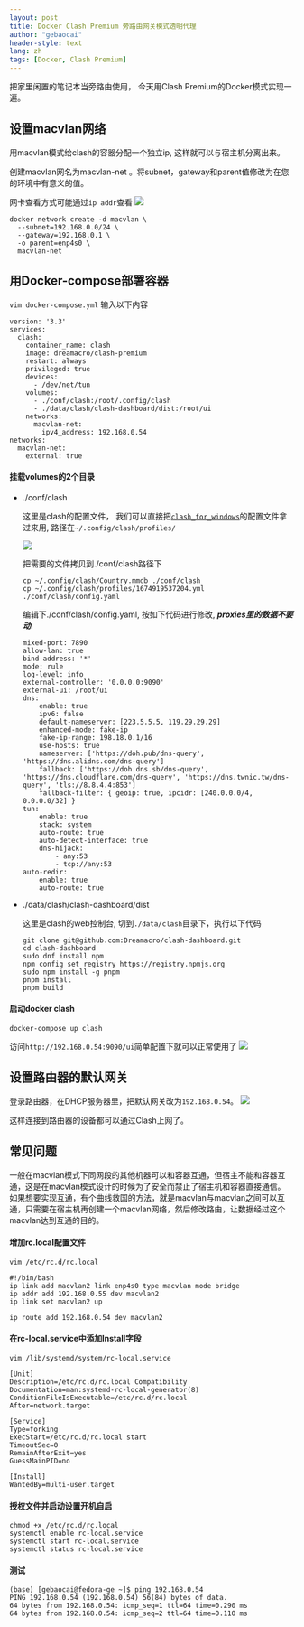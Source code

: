 ```yaml
---
layout: post
title: Docker Clash Premium 旁路由网关模式透明代理
author: "gebaocai"
header-style: text
lang: zh
tags: [Docker, Clash Premium]
---
```


把家里闲置的笔记本当旁路由使用， 今天用Clash Premium的Docker模式实现一遍。

设置macvlan网络
------
用macvlan模式给clash的容器分配一个独立ip, 这样就可以与宿主机分离出来。

创建macvlan网名为macvlan-net 。将subnet，gateway和parent值修改为在您的环境中有意义的值。

网卡查看方式可能通过`ip addr`查看
![](/img/in-post/2023/fedora-docker-clash/ipaddr.png)

```
docker network create -d macvlan \
  --subnet=192.168.0.0/24 \
  --gateway=192.168.0.1 \
  -o parent=enp4s0 \
  macvlan-net
```
用Docker-compose部署容器
------

`vim docker-compose.yml` 输入以下内容
```
version: '3.3'
services:
  clash:
    container_name: clash
    image: dreamacro/clash-premium
    restart: always
    privileged: true
    devices:
      - /dev/net/tun
    volumes:
      - ./conf/clash:/root/.config/clash
      - ./data/clash/clash-dashboard/dist:/root/ui
    networks:
      macvlan-net:
        ipv4_address: 192.168.0.54
networks:
  macvlan-net:
    external: true
```

#### 挂载volumes的2个目录
* ./conf/clash

    这里是clash的配置文件， 我们可以直接把[`clash_for_windows`](https://gebaocai.github.io/2023/01/26/fedora-clash-for-windows/)的配置文件拿过来用, 路径在`~/.config/clash/profiles/`

    ![](/img/in-post/2023/fedora-docker-clash/lsprofiles.png)

    把需要的文件拷贝到./conf/clash路径下
    ```
    cp ~/.config/clash/Country.mmdb ./conf/clash
    cp ~/.config/clash/profiles/1674919537204.yml ./conf/clash/config.yaml
    ```

    编辑下./conf/clash/config.yaml, 按如下代码进行修改, ***proxies里的数据不要动***.
    ```
    mixed-port: 7890
    allow-lan: true
    bind-address: '*'
    mode: rule
    log-level: info
    external-controller: '0.0.0.0:9090'
    external-ui: /root/ui
    dns:
        enable: true
        ipv6: false
        default-nameserver: [223.5.5.5, 119.29.29.29]
        enhanced-mode: fake-ip
        fake-ip-range: 198.18.0.1/16
        use-hosts: true
        nameserver: ['https://doh.pub/dns-query', 'https://dns.alidns.com/dns-query']
        fallback: ['https://doh.dns.sb/dns-query', 'https://dns.cloudflare.com/dns-query', 'https://dns.twnic.tw/dns-query', 'tls://8.8.4.4:853']
        fallback-filter: { geoip: true, ipcidr: [240.0.0.0/4, 0.0.0.0/32] }
    tun:
        enable: true
        stack: system
        auto-route: true
        auto-detect-interface: true
        dns-hijack:
            - any:53
            - tcp://any:53
    auto-redir:
        enable: true
        auto-route: true
    ```
* ./data/clash/clash-dashboard/dist

    这里是clash的web控制台, 切到`./data/clash`目录下，执行以下代码
    ```
    git clone git@github.com:Dreamacro/clash-dashboard.git
    cd clash-dashboard
    sudo dnf install npm
    npm config set registry https://registry.npmjs.org
    sudo npm install -g pnpm
    pnpm install
    pnpm build
    ```
#### 启动docker clash
```
docker-compose up clash
```

访问`http://192.168.0.54:9090/ui`简单配置下就可以正常使用了
![](/img/in-post/2023/fedora-docker-clash/clashui.png)

设置路由器的默认网关
------
登录路由器，在DHCP服务器里，把默认网关改为`192.168.0.54`。
![](/img/in-post/2023/fedora-docker-clash/router-dhcp-config.png)

这样连接到路由器的设备都可以通过Clash上网了。

常见问题
------
一般在macvlan模式下同网段的其他机器可以和容器互通，但宿主不能和容器互通，这是在macvlan模式设计的时候为了安全而禁止了宿主机和容器直接通信。
如果想要实现互通，有个曲线救国的方法，就是macvlan与macvlan之间可以互通，只需要在宿主机再创建一个macvlan网络，然后修改路由，让数据经过这个macvlan达到互通的目的。
#### 增加rc.local配置文件
`vim /etc/rc.d/rc.local`
```
#!/bin/bash
ip link add macvlan2 link enp4s0 type macvlan mode bridge
ip addr add 192.168.0.55 dev macvlan2
ip link set macvlan2 up

ip route add 192.168.0.54 dev macvlan2
```
#### 在rc-local.service中添加Install字段
`vim /lib/systemd/system/rc-local.service`
```
[Unit]
Description=/etc/rc.d/rc.local Compatibility
Documentation=man:systemd-rc-local-generator(8)
ConditionFileIsExecutable=/etc/rc.d/rc.local
After=network.target

[Service]
Type=forking
ExecStart=/etc/rc.d/rc.local start
TimeoutSec=0
RemainAfterExit=yes
GuessMainPID=no

[Install]
WantedBy=multi-user.target
```
#### 授权文件并启动设置开机自启
```
chmod +x /etc/rc.d/rc.local
systemctl enable rc-local.service
systemctl start rc-local.service
systemctl status rc-local.service
```
#### 测试
```
(base) [gebaocai@fedora-ge ~]$ ping 192.168.0.54
PING 192.168.0.54 (192.168.0.54) 56(84) bytes of data.
64 bytes from 192.168.0.54: icmp_seq=1 ttl=64 time=0.290 ms
64 bytes from 192.168.0.54: icmp_seq=2 ttl=64 time=0.110 ms
```
